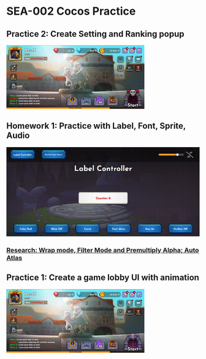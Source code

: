 # SEA-002 Cocos Practice

## Practice 2: Create Setting and Ranking popup
![Day 3](./image/Day_3.gif)

## Homework 1: Practice with Label, Font, Sprite, Audio
![Day 2](./image/Day_2.gif)
### [Research: Wrap mode, Filter Mode and Premultiply Alpha; Auto Atlas](./homework/research/README.md#research-1---may-21-2025)

## Practice 1: Create a game lobby UI with animation
![Day 1](./image/Day_1.gif)
